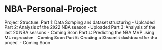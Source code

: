 # NBA-Personal-Project
Project Structure: 
Part 1: Data Scraping and dataset structuring - Uploaded
Part 2: Analysis of the 2022 NBA season - Uploaded
Part 3: Analysis of the last 20 NBA seasons - Coming Soon 
Part 4: Predicting the NBA MVP using ML regression - Coming Soon 
Part 5: Creating a Streamlit dashboard for the project - Coming Soon 






